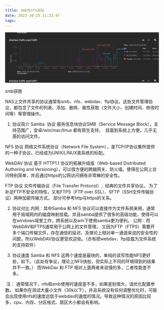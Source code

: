 ```yaml
---
title: smb与nfs对比
date: 2023-10-25 11:23:47
tags:
---
```


![Alt text](../img/samba与nfs对比.png)

smb获胜


NAS上文件共享的协议通常有smb、nfs、webdav、ftp协议。这些文件管理协议，都包含了文件的列表、添加、删除、属性获取（文件大小、创建时间、修改时间等）等管理操作。
1. 协议简介
Samba  协议
服务信息块协议SMB（Service Message Block），支持范围广，安卓/win/mac/linux 都有原生支持，  挂载到系统上方便，几乎无感的访问文件。

NFS 协议
网络文件系统协议（Network File System），是TCP/IP协议集所提供的一种子协议，已经成为UNIX/LINUX类系统的标配。

WebDAV 协议
基于 HTTP1.1 协议的拓展升级版（Web-based Distributed Authoring and Versioning），可以很方便的跨越网关、防火墙。使得在公网上访问特别简单，并且通过https的公网访问拥有非常棒的安全性。

FTP 协议
文件传输协议（File Transfer Protocol）,  经典的文件共享协议。 为了补足FTP不安全的特性，又有FTPS（FTP over SSL）、SFTP（SSH文件传输协议）两种加密传输方式。 部分可参考http与https的关系。

2. 协议对比
内网：其中Samba 和 NFS 协议可以直接作为文件系统来用，通常用于局域网内的磁盘映射挂载。并且samba提供了很多的高级功能，使得可以在windows域里工作，跨系统以及win下使用samba更为便利。
公网：而WebDAV和FTPS通常用于公网上的文件管理， 又因为FTP（FTPS）需要开多个端口传输文件，存在通信的延迟、及理论上相对单一通道来说的安全性的问题，所以WebDAV协议更受欢迎些。（亦有把webdav、ftp挂载为文件系统的支持软件）

3. 协议速度
Samba 和 NFS 这两个速度是最快的，单纯的读写性能NFS更好些，如下。（此处有争议，理论上NFS快些，但实际上不同的环境得到的结果并不一致。）
而WebDav 和 FTP 相对上面两者来说慢的多，二者性能差不多。

 注：
通常情况下，nfs和smb使用时速度差不多，如果差别很大，请优化配置参数。 如果你在测试大量小文件（30k以下），并且系统没有任何调整优化时，可能会出现使用nfs的速度远低于webdav的速度的情况。导致这种情况的原因比较多，cpu、内存、分区格式、扇区大小都会有影响。


